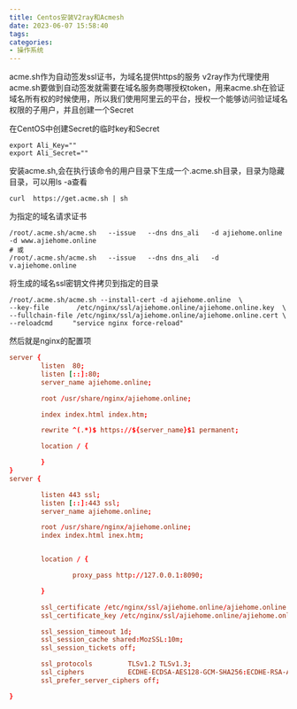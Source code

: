 ```yaml
---
title: Centos安装V2ray和Acmesh
date: 2023-06-07 15:58:40
tags:
categories: 
- 操作系统
---
```

acme.sh作为自动签发ssl证书，为域名提供https的服务
v2ray作为代理使用
acme.sh要做到自动签发就需要在域名服务商哪授权token，用来acme.sh在验证域名所有权的时候使用，所以我们使用阿里云的平台，授权一个能够访问验证域名权限的子用户，并且创建一个Secret

在CentOS中创建Secret的临时key和Secret
```shell
export Ali_Key=""
export Ali_Secret=""
```

安装acme.sh,会在执行该命令的用户目录下生成一个.acme.sh目录，目录为隐藏目录，可以用ls -a查看
```shell
curl  https://get.acme.sh | sh
```

为指定的域名请求证书
```shell
/root/.acme.sh/acme.sh   --issue   --dns dns_ali   -d ajiehome.online  -d www.ajiehome.online
# 或
/root/.acme.sh/acme.sh   --issue   --dns dns_ali   -d v.ajiehome.online
```

将生成的域名ssl密钥文件拷贝到指定的目录
```shell
/root/.acme.sh/acme.sh --install-cert -d ajiehome.online  \
--key-file       /etc/nginx/ssl/ajiehome.online/ajiehome.online.key  \
--fullchain-file /etc/nginx/ssl/ajiehome.online/ajiehome.online.cert \
--reloadcmd     "service nginx force-reload"
```
然后就是nginx的配置项
```conf
server {
        listen  80;
        listen [::]:80;
        server_name ajiehome.online;

        root /usr/share/nginx/ajiehome.online;

        index index.html index.htm;

        rewrite ^(.*)$ https://${server_name}$1 permanent;

        location / {

        }
}
server {

        listen 443 ssl;
        listen [::]:443 ssl;
        server_name ajiehome.online;

        root /usr/share/nginx/ajiehome.online;
        index index.html inex.htm;


        location / {

                proxy_pass http://127.0.0.1:8090;

        }

        ssl_certificate /etc/nginx/ssl/ajiehome.online/ajiehome.online.cert;
        ssl_certificate_key /etc/nginx/ssl/ajiehome.online/ajiehome.online.key;

        ssl_session_timeout 1d;
        ssl_session_cache shared:MozSSL:10m;
        ssl_session_tickets off;

        ssl_protocols         TLSv1.2 TLSv1.3;
        ssl_ciphers           ECDHE-ECDSA-AES128-GCM-SHA256:ECDHE-RSA-AES128-GCM-SHA256:ECDHE-ECDSA-AES256-GCM-SHA384:ECDHE-RSA-AES256-GCM-SHA384:ECDHE-ECDSA-CHACHA20-POLY1305:ECDHE-RSA-CHACHA20-POLY1305:DHE-RSA-AES128-GCM-SHA256:DHE-RSA-AES256-GCM-SHA384;
        ssl_prefer_server_ciphers off;

}
```